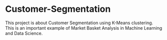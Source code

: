 # Customer-Segmentation
This project is about Customer Segmentation using K-Means clustering. This is an important example of Market Basket Analysis in Machine Learning and Data Science.
